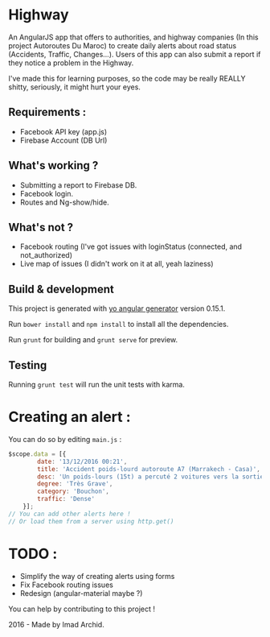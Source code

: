 # Highway

An AngularJS app that offers to authorities, and highway companies (In this project Autoroutes Du Maroc) to create daily alerts about road status (Accidents, Traffic, Changes...). Users of this app can also submit a report if they notice a problem in the Highway. 

I've made this for learning purposes, so the code may be really REALLY shitty, seriously, it might hurt your eyes.

## Requirements :

- Facebook API key (app.js)
- Firebase Account (DB Url)


## What's working ?
- Submitting a report to Firebase DB.
- Facebook login.
- Routes and Ng-show/hide.

## What's not ?
- Facebook routing (I've got issues with loginStatus (connected, and not_authorized)
- Live map of issues (I didn't work on it at all, yeah laziness)

## Build & development

This project is generated with [yo angular generator](https://github.com/yeoman/generator-angular)
version 0.15.1.

Run `bower install` and `npm install` to install all the dependencies.

Run `grunt` for building and `grunt serve` for preview.

## Testing

Running `grunt test` will run the unit tests with karma.

# Creating an alert :

You can do so by editing `main.js` :

````js
$scope.data = [{
        date: '13/12/2016 00:21',
        title: 'Accident poids-lourd autoroute A7 (Marrakech - Casa)',
        desc: 'Un poids-lours (15t) a percuté 2 voitures vers la sortie Berrechid, ce qui a bloqué la circulation. Les secours et les services de dépannages sont arrivés sur place, et évacuent la voie. Bouchon à prévoir, veuillez éviter ce tronçon si possible',
        degree: 'Très Grave',
        category: 'Bouchon',
        traffic: 'Dense'
    }];
// You can add other alerts here ! 
// Or load them from a server using http.get()
````
# TODO :

- Simplify the way of creating alerts using forms
- Fix Facebook routing issues
- Redesign (angular-material maybe ?)

You can help by contributing to this project !

2016 - Made by Imad Archid.
